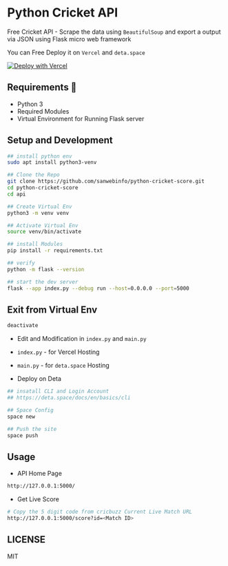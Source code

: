 # Python Cricket API

Free Cricket API - Scrape the data using `BeautifulSoup` and export a output via JSON using Flask micro web framework  

You can Free Deploy it on `Vercel` and `deta.space`  

[![Deploy with Vercel](https://vercel.com/button)](https://vercel.com/new/clone?repository-url=https%3A%2F%2Fgithub.com%2Fsanwebinfo%2Fpython-cricket-score%2Ftree%2Fmain%2Fapi)  

## Requirements 📑

- Python 3
- Required Modules
- Virtual Environment for Running Flask server

## Setup and Development

```sh
## install python env
sudo apt install python3-venv

## Clone the Repo
git clone https://github.com/sanwebinfo/python-cricket-score.git
cd python-cricket-score
cd api

## Create Virtual Env
python3 -m venv venv

## Activate Virtual Env
source venv/bin/activate

## install Modules
pip install -r requirements.txt

## verify
python -m flask --version

## start the dev server 
flask --app index.py --debug run --host=0.0.0.0 --port=5000
```

## Exit from Virtual Env

```sh
deactivate
```

- Edit and Modification in `index.py` and `main.py`  

- `index.py` - for Vercel Hosting
- `main.py` - for `deta.space` Hosting  

- Deploy on Deta  

```sh
## insatall CLI and Login Account
## https://deta.space/docs/en/basics/cli

## Space Config
space new

## Push the site
space push
```

## Usage

- API Home Page

```sh
http://127.0.0.1:5000/
```

- Get Live Score

```sh
# Copy the 5 digit code from cricbuzz Current Live Match URL 
http://127.0.0.1:5000/score?id=<Match ID>
```

## LICENSE

MIT
